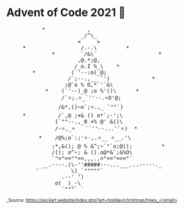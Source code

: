 # Advent of Code 2021 🎁

<pre>
           *             ,
                       _/^\_
                      <     >
     *                 /.-.\         *
              *        `/&\`                   *
                      ,@.*;@,
                     /_o.I %_\    *
        *           (`'--:o(_@;
                   /`;--.,__ `')             *
                  ;@`o % O,*`'`&\
            *    (`'--)_@ ;o %'()\      *
                 /`⭐;.⭐_`''--.⭐O'@;
                /&*,()~o`;⭐.,_ `""`)
     *          /`,@ ;+& () o*`;-';\
               (`""--.,_0 +% @' &()\
               /-⭐,_⭐   ``''--...'`️️⭐)  *
          *    /@%;o`:;'⭐️-,.⭐__ ⭐️__.'\
              ;*,&(); @ % &^;~`"`o;@();         *
              /(); o^~; & ().o@*&`;&%O\
              `"="==""==,,,.,="=="==="`
           __.----.(\-''#####---...___...-----._
         '`         \)_`"""""`
                 .--' ')
               o(  )_-\
                 `"""` `
</pre>

<small>_Source: https://asciiart.website/index.php?art=holiday/christmas/trees_</small>
